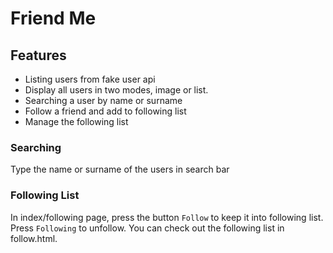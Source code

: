 # Friend Me

## Features
- Listing users from fake user api
- Display all users in two modes, image or list.
- Searching a user by name or surname
- Follow a friend and add to following list
- Manage the following list

### Searching
Type the name or surname of the users in search bar

### Following List
In index/following page, press the button `Follow` to keep it into following list. Press `Following` to unfollow.
You can check out the following list in follow.html. 
